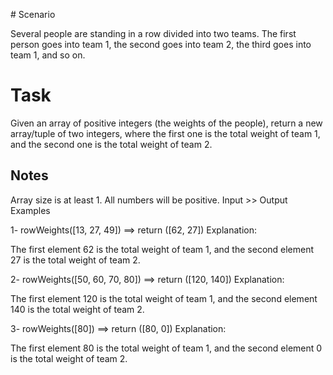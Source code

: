# Scenario

Several people are standing in a row divided into two teams.
The first person goes into team 1, the second goes into team 2, the third goes into team 1, and so on.

# Task

Given an array of positive integers (the weights of the people), return a new array/tuple of two integers, where the first one is the total weight of team 1, and the second one is the total weight of team 2.

## Notes

Array size is at least 1.
All numbers will be positive.
Input >> Output Examples

1- rowWeights([13, 27, 49]) ==> return ([62, 27])
Explanation:

The first element 62 is the total weight of team 1, and the second element 27 is the total weight of team 2.

2- rowWeights([50, 60, 70, 80]) ==> return ([120, 140])
Explanation:

The first element 120 is the total weight of team 1, and the second element 140 is the total weight of team 2.

3- rowWeights([80]) ==> return ([80, 0])
Explanation:

The first element 80 is the total weight of team 1, and the second element 0 is the total weight of team 2.
